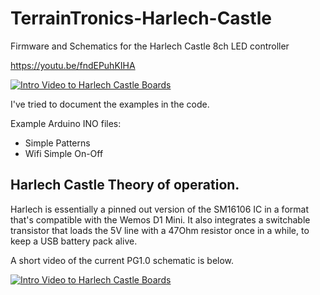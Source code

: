 # TerrainTronics-Harlech-Castle
Firmware and Schematics for the Harlech Castle 8ch LED controller

https://youtu.be/fndEPuhKIHA

[![Intro Video to Harlech Castle Boards](https://img.youtube.com/vi/fndEPuhKIHA/0.jpg)](https://www.youtube.com/watch?v=fndEPuhKIHA)


I've tried to document the examples in the code.

Example Arduino INO files:

- Simple Patterns
- Wifi Simple On-Off

## Harlech Castle Theory of operation.
Harlech is essentially a pinned out version of the SM16106 IC in a format that's compatible with the Wemos D1 Mini.
It also integrates a switchable transistor that loads the 5V line with a 47Ohm resistor once in a while, to keep a USB battery pack alive.

A short video of the current PG1.0 schematic is below.

[![Intro Video to Harlech Castle Boards](https://img.youtube.com/vi/SuaxnXeibzg/0.jpg)](https://www.youtube.com/watch?v=SuaxnXeibzg)
